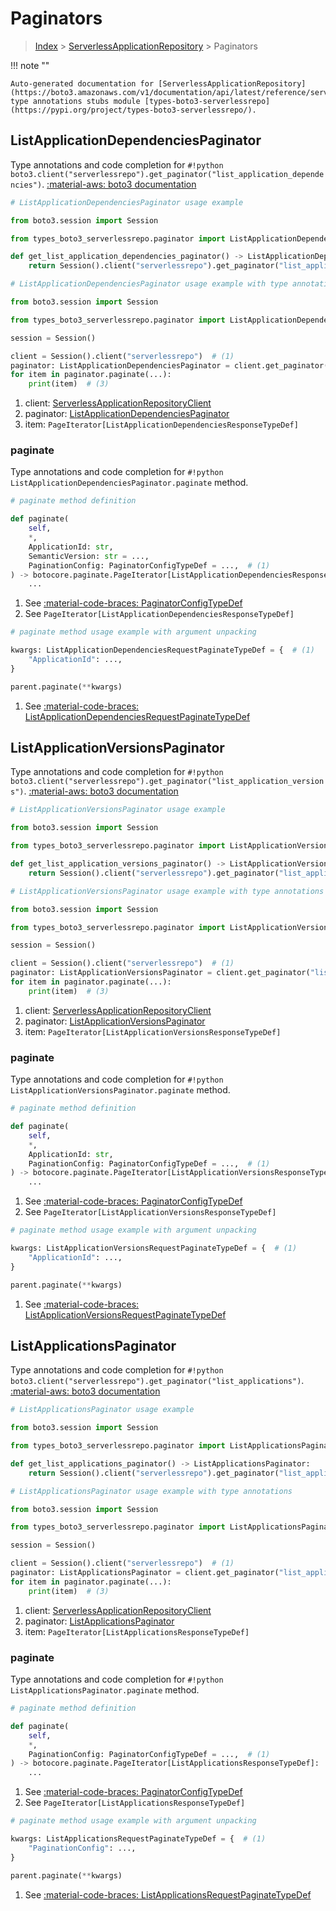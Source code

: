 # Paginators

> [Index](../README.md) > [ServerlessApplicationRepository](./README.md) > Paginators

!!! note ""

    Auto-generated documentation for [ServerlessApplicationRepository](https://boto3.amazonaws.com/v1/documentation/api/latest/reference/services/serverlessrepo.html#serverlessapplicationrepository)
    type annotations stubs module [types-boto3-serverlessrepo](https://pypi.org/project/types-boto3-serverlessrepo/).

## ListApplicationDependenciesPaginator

Type annotations and code completion for `#!python boto3.client("serverlessrepo").get_paginator("list_application_dependencies")`.
[:material-aws: boto3 documentation](https://boto3.amazonaws.com/v1/documentation/api/latest/reference/services/serverlessrepo/paginator/ListApplicationDependencies.html#ServerlessApplicationRepository.Paginator.ListApplicationDependencies)

```python
# ListApplicationDependenciesPaginator usage example

from boto3.session import Session

from types_boto3_serverlessrepo.paginator import ListApplicationDependenciesPaginator

def get_list_application_dependencies_paginator() -> ListApplicationDependenciesPaginator:
    return Session().client("serverlessrepo").get_paginator("list_application_dependencies")
```

```python
# ListApplicationDependenciesPaginator usage example with type annotations

from boto3.session import Session

from types_boto3_serverlessrepo.paginator import ListApplicationDependenciesPaginator

session = Session()

client = Session().client("serverlessrepo")  # (1)
paginator: ListApplicationDependenciesPaginator = client.get_paginator("list_application_dependencies")  # (2)
for item in paginator.paginate(...):
    print(item)  # (3)
```

1. client: [ServerlessApplicationRepositoryClient](./client.md)
2. paginator: [ListApplicationDependenciesPaginator](./paginators.md#listapplicationdependenciespaginator)
3. item: `PageIterator[ListApplicationDependenciesResponseTypeDef]`


### paginate

Type annotations and code completion for `#!python ListApplicationDependenciesPaginator.paginate` method.

```python
# paginate method definition

def paginate(
    self,
    *,
    ApplicationId: str,
    SemanticVersion: str = ...,
    PaginationConfig: PaginatorConfigTypeDef = ...,  # (1)
) -> botocore.paginate.PageIterator[ListApplicationDependenciesResponseTypeDef]:  # (2)
    ...
```

1. See [:material-code-braces: PaginatorConfigTypeDef](./type_defs.md#paginatorconfigtypedef)
2. See `PageIterator[ListApplicationDependenciesResponseTypeDef]`


```python
# paginate method usage example with argument unpacking

kwargs: ListApplicationDependenciesRequestPaginateTypeDef = {  # (1)
    "ApplicationId": ...,
}

parent.paginate(**kwargs)
```

1. See [:material-code-braces: ListApplicationDependenciesRequestPaginateTypeDef](./type_defs.md#listapplicationdependenciesrequestpaginatetypedef)
## ListApplicationVersionsPaginator

Type annotations and code completion for `#!python boto3.client("serverlessrepo").get_paginator("list_application_versions")`.
[:material-aws: boto3 documentation](https://boto3.amazonaws.com/v1/documentation/api/latest/reference/services/serverlessrepo/paginator/ListApplicationVersions.html#ServerlessApplicationRepository.Paginator.ListApplicationVersions)

```python
# ListApplicationVersionsPaginator usage example

from boto3.session import Session

from types_boto3_serverlessrepo.paginator import ListApplicationVersionsPaginator

def get_list_application_versions_paginator() -> ListApplicationVersionsPaginator:
    return Session().client("serverlessrepo").get_paginator("list_application_versions")
```

```python
# ListApplicationVersionsPaginator usage example with type annotations

from boto3.session import Session

from types_boto3_serverlessrepo.paginator import ListApplicationVersionsPaginator

session = Session()

client = Session().client("serverlessrepo")  # (1)
paginator: ListApplicationVersionsPaginator = client.get_paginator("list_application_versions")  # (2)
for item in paginator.paginate(...):
    print(item)  # (3)
```

1. client: [ServerlessApplicationRepositoryClient](./client.md)
2. paginator: [ListApplicationVersionsPaginator](./paginators.md#listapplicationversionspaginator)
3. item: `PageIterator[ListApplicationVersionsResponseTypeDef]`


### paginate

Type annotations and code completion for `#!python ListApplicationVersionsPaginator.paginate` method.

```python
# paginate method definition

def paginate(
    self,
    *,
    ApplicationId: str,
    PaginationConfig: PaginatorConfigTypeDef = ...,  # (1)
) -> botocore.paginate.PageIterator[ListApplicationVersionsResponseTypeDef]:  # (2)
    ...
```

1. See [:material-code-braces: PaginatorConfigTypeDef](./type_defs.md#paginatorconfigtypedef)
2. See `PageIterator[ListApplicationVersionsResponseTypeDef]`


```python
# paginate method usage example with argument unpacking

kwargs: ListApplicationVersionsRequestPaginateTypeDef = {  # (1)
    "ApplicationId": ...,
}

parent.paginate(**kwargs)
```

1. See [:material-code-braces: ListApplicationVersionsRequestPaginateTypeDef](./type_defs.md#listapplicationversionsrequestpaginatetypedef)
## ListApplicationsPaginator

Type annotations and code completion for `#!python boto3.client("serverlessrepo").get_paginator("list_applications")`.
[:material-aws: boto3 documentation](https://boto3.amazonaws.com/v1/documentation/api/latest/reference/services/serverlessrepo/paginator/ListApplications.html#ServerlessApplicationRepository.Paginator.ListApplications)

```python
# ListApplicationsPaginator usage example

from boto3.session import Session

from types_boto3_serverlessrepo.paginator import ListApplicationsPaginator

def get_list_applications_paginator() -> ListApplicationsPaginator:
    return Session().client("serverlessrepo").get_paginator("list_applications")
```

```python
# ListApplicationsPaginator usage example with type annotations

from boto3.session import Session

from types_boto3_serverlessrepo.paginator import ListApplicationsPaginator

session = Session()

client = Session().client("serverlessrepo")  # (1)
paginator: ListApplicationsPaginator = client.get_paginator("list_applications")  # (2)
for item in paginator.paginate(...):
    print(item)  # (3)
```

1. client: [ServerlessApplicationRepositoryClient](./client.md)
2. paginator: [ListApplicationsPaginator](./paginators.md#listapplicationspaginator)
3. item: `PageIterator[ListApplicationsResponseTypeDef]`


### paginate

Type annotations and code completion for `#!python ListApplicationsPaginator.paginate` method.

```python
# paginate method definition

def paginate(
    self,
    *,
    PaginationConfig: PaginatorConfigTypeDef = ...,  # (1)
) -> botocore.paginate.PageIterator[ListApplicationsResponseTypeDef]:  # (2)
    ...
```

1. See [:material-code-braces: PaginatorConfigTypeDef](./type_defs.md#paginatorconfigtypedef)
2. See `PageIterator[ListApplicationsResponseTypeDef]`


```python
# paginate method usage example with argument unpacking

kwargs: ListApplicationsRequestPaginateTypeDef = {  # (1)
    "PaginationConfig": ...,
}

parent.paginate(**kwargs)
```

1. See [:material-code-braces: ListApplicationsRequestPaginateTypeDef](./type_defs.md#listapplicationsrequestpaginatetypedef)

